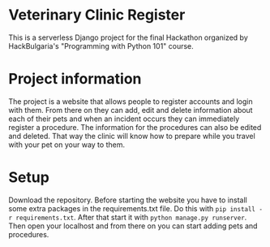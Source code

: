 # Veterinary Clinic Register

This is a serverless Django project for the final Hackathon organized by HackBulgaria's "Programming with Python 101" course.

# Project information

The project is a website that allows people to register accounts and login with them. From there on they can add, edit and delete information about each of their pets and when an incident occurs they can immediately register a procedure. The information for the procedures can also be edited and deleted. That way the clinic will know how to prepare while you travel with your pet on your way to them.
# Setup

Download the repository. Before starting the website you have to install some extra packages in the requirements.txt file. Do this with ```pip install -r requirements.txt```. After that start it with ```python manage.py runserver```. Then open your localhost and from there on you can start adding pets and procedures.
